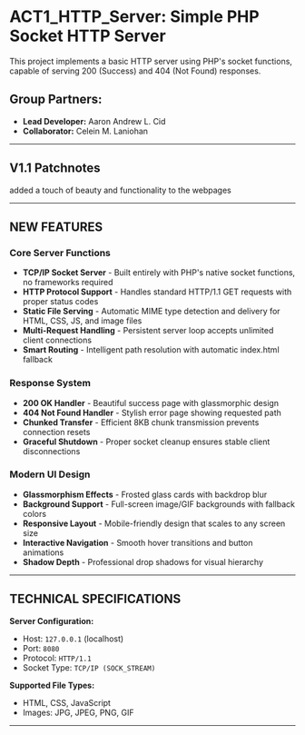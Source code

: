 # ACT1_HTTP_Server: Simple PHP Socket HTTP Server
This project implements a basic HTTP server using PHP's socket functions, capable of
serving 200 (Success) and 404 (Not Found) responses.

## Group Partners:
- **Lead Developer:** Aaron Andrew L. Cid  
- **Collaborator:** Celein M. Laniohan

---

## V1.1 Patchnotes

added a touch of beauty and functionality to the webpages

---

## NEW FEATURES

### Core Server Functions
- **TCP/IP Socket Server** - Built entirely with PHP's native socket functions, no frameworks required
- **HTTP Protocol Support** - Handles standard HTTP/1.1 GET requests with proper status codes
- **Static File Serving** - Automatic MIME type detection and delivery for HTML, CSS, JS, and image files
- **Multi-Request Handling** - Persistent server loop accepts unlimited client connections
- **Smart Routing** - Intelligent path resolution with automatic index.html fallback

### Response System
- **200 OK Handler** - Beautiful success page with glassmorphic design
- **404 Not Found Handler** - Stylish error page showing requested path
- **Chunked Transfer** - Efficient 8KB chunk transmission prevents connection resets
- **Graceful Shutdown** - Proper socket cleanup ensures stable client disconnections

### Modern UI Design
- **Glassmorphism Effects** - Frosted glass cards with backdrop blur
- **Background Support** - Full-screen image/GIF backgrounds with fallback colors
- **Responsive Layout** - Mobile-friendly design that scales to any screen size
- **Interactive Navigation** - Smooth hover transitions and button animations
- **Shadow Depth** - Professional drop shadows for visual hierarchy

---

## TECHNICAL SPECIFICATIONS

**Server Configuration:**
- Host: `127.0.0.1` (localhost)
- Port: `8080`
- Protocol: `HTTP/1.1`
- Socket Type: `TCP/IP (SOCK_STREAM)`

**Supported File Types:**
- HTML, CSS, JavaScript
- Images: JPG, JPEG, PNG, GIF

---